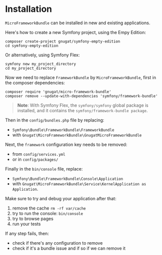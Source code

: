 # Installation

`MicroFrameworkBundle` can be installed in new and existing applications.

Here's how to create a new Symfony project, using the Empy Edition:

```
composer create-project gnugat/symfony-empty-edition
cd symfony-empty-edition
```

Or alternatively, using Symfony Flex:

```
symfony new my_project_directory
cd my_project_directory
```

Now we need to replace `FrameworkBundle` by `MicroFrameworkBundle`, first in the
composer dependencies:

```
composer require 'gnugat/micro-framework-bundle'
composer remove --update-with-dependencies 'symfony/framework-bundle'
```

> **Note**: With Symfony Flex, the `symfony/symfony` global package is installed,
> and it contains the `symfony/framework-bundle package`.

Then in the `config/bundles.php` file by replacing:

- `Symfony\Bundle\FrameworkBundle\FrameworkBundle`
- with `Gnugat\MicroFrameworkBundle\GnugatMicroFrameworkBundle`

Next, the `framework` configuration key needs to be removed:

- from `config/services.yml`
- or in `config/packages/`

Finally in the `bin/console` file, replace:

- `Symfony\Bundle\FrameworkBundle\Console\Application`
- with `Gnugat\MicroFrameworkBundle\Service\KernelApplication as Application`.

Make sure to try and debug your application after that:

1. remove the cache `rm -rf var/cache`
2. try to run the console: `bin/console`
3. try to browse pages
4. run your tests

If any step fails, then:

* check if there's any configuration to remove
* check if it's a bundle issue and if so if we can remove it

